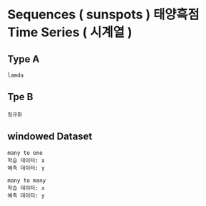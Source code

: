#  Sequences ( sunspots )  태양흑점     Time Series ( 시계열 )

## Type A
    lamda

## Tpe B
    정규화 

## windowed Dataset 
    many to one 
    학습 데이터: x
    예측 데이터: y      

    many to many
    학습 데이터: x
    예측 데이터: y       


```python


```
